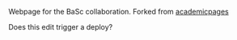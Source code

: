 Webpage for the BaSc collaboration.
Forked from [academicpages](https://github.com/academicpages/academicpages.github.io)

Does this edit trigger a deploy?
